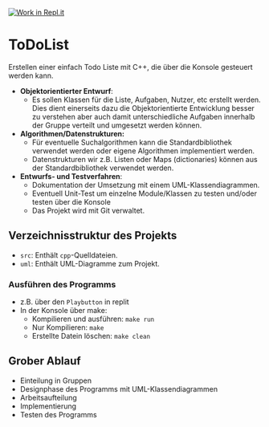 [![Work in Repl.it](https://classroom.github.com/assets/work-in-replit-14baed9a392b3a25080506f3b7b6d57f295ec2978f6f33ec97e36a161684cbe9.svg)](https://classroom.github.com/online_ide?assignment_repo_id=409172&assignment_repo_type=GroupAssignmentRepo)
# ToDoList
Erstellen einer einfach Todo Liste mit C++, die über die Konsole gesteuert werden kann.

- **Objektorientierter Entwurf**:
  - Es sollen Klassen für die Liste, Aufgaben, Nutzer, etc erstellt werden. Dies dient einerseits dazu die Objektorientierte Entwicklung besser zu verstehen aber auch damit unterschiedliche Aufgaben innerhalb der Gruppe verteilt und umgesetzt werden können.
- **Algorithmen/Datenstrukturen:**
  - Für eventuelle Suchalgorithmen kann die Standardbibliothek verwendet werden oder eigene Algorithmen implementiert werden.
  - Datenstrukturen wir z.B. Listen oder Maps (dictionaries) können aus der Standardbibliothek verwendet werden.
- **Entwurfs- und Testverfahren**:
  - Dokumentation der Umsetzung mit einem UML-Klassendiagrammen.
  - Eventuell Unit-Test um einzelne Module/Klassen zu testen und/oder testen über die Konsole
  - Das Projekt wird mit Git verwaltet.
 
## Verzeichnisstruktur des Projekts
- `src`: Enthält `cpp`-Quelldateien.
- `uml`: Enthält UML-Diagramme zum Projekt.

### Ausführen des Programms
- z.B. über den `Playbutton` in replit
- In der Konsole über make:
  - Kompilieren und ausführen: `make run`
  - Nur Kompilieren: `make`
  - Erstellte Datein löschen: `make clean`  


## Grober Ablauf
- Einteilung in Gruppen
- Designphase des Programms mit UML-Klassendiagrammen
- Arbeitsaufteilung
- Implementierung
- Testen des Programms
